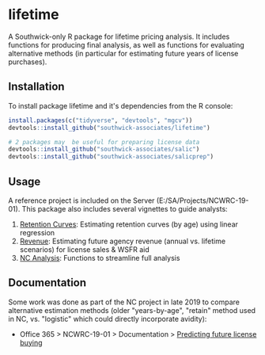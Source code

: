 
# lifetime

A Southwick-only R package for lifetime pricing analysis. It includes functions for producing final analysis, as well as functions for evaluating alternative methods (in particular for estimating future years of license purchases).

## Installation

To install package lifetime and it's dependencies from the R console:

``` r
install.packages(c("tidyverse", "devtools", "mgcv"))
devtools::install_github("southwick-associates/lifetime")

# 2 packages may  be useful for preparing license data
devtools::install_github("southwick-associates/salic")
devtools::install_github("southwick-associates/salicprep")
```

## Usage

A reference project is included on the Server (E:/SA/Projects/NCWRC-19-01). This package also includes several vignettes to guide analysts:

1. [Retention Curves](github-vignettes/retention.md): Estimating retention curves (by age) using linear regression
2. [Revenue](github-vignettes/revenue.md): Estimating future agency revenue (annual vs. lifetime scenarios) for license sales & WSFR aid
3. [NC Analysis](github-vignettes/nc-analysis.md): Functions to streamline full analysis

## Documentation

Some work was done as part of the NC project in late 2019 to compare alternative estimation methods (older "years-by-age", "retain" method used in NC, vs. "logistic" which could directly incorporate avidity):

- Office 365 > NCWRC-19-01 > Documentation > [Predicting future license buying](https://southwickassociatesinc.sharepoint.com/:u:/s/NCWRC-19-01ChurnRateAssessment/EdlMJMh-fqlOo_I9YXOjNusB5EIi5VSvOXMoR0lcM_FUgg?e=ETHtxk) 
